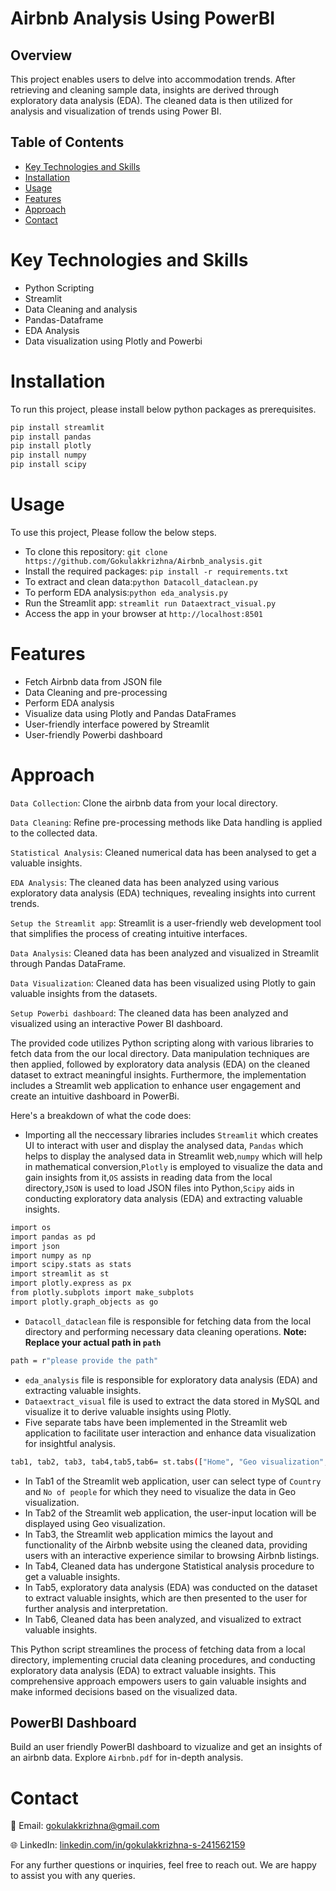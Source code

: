 # Airbnb Analysis Using PowerBI
## Overview
This project enables users to delve into accommodation trends. After retrieving and cleaning sample data, insights are derived through exploratory data analysis (EDA). The cleaned data is then utilized for analysis and visualization of trends using Power BI.
## Table of Contents
- [Key Technologies and Skills](#key-technologies-and-skills)
- [Installation](#installation)
- [Usage](#usage)
- [Features](#features)
- [Approach](#approach)
- [Contact](#contact)
# Key Technologies and Skills
- Python Scripting
- Streamlit
- Data Cleaning and analysis
- Pandas-Dataframe
- EDA Analysis
- Data visualization using Plotly and Powerbi
# Installation
To run this project, please install below python packages as prerequisites.

```bash
pip install streamlit
pip install pandas
pip install plotly
pip install numpy
pip install scipy
```
# Usage
To use this project, Please follow the below steps.
- To clone this repository: ```git clone https://github.com/Gokulakkrizhna/Airbnb_analysis.git```
- Install the required packages: ```pip install -r requirements.txt ```
- To extract and clean data:```python Datacoll_dataclean.py```
- To perform EDA analysis:```python eda_analysis.py```
- Run the Streamlit app: ```streamlit run Dataextract_visual.py```
- Access the app in your browser at ```http://localhost:8501```
# Features
- Fetch Airbnb data from JSON file
- Data Cleaning and pre-processing
- Perform EDA analysis
- Visualize data using Plotly and Pandas DataFrames
- User-friendly interface powered by Streamlit
- User-friendly Powerbi dashboard
# Approach
```Data Collection```: Clone the airbnb data from your local directory. 

```Data Cleaning```: Refine pre-processing methods like Data handling is applied to the collected data.

```Statistical Analysis```: Cleaned numerical data has been analysed to get a valuable insights.

```EDA Analysis```: The cleaned data has been analyzed using various exploratory data analysis (EDA) techniques, revealing insights into current trends.

```Setup the Streamlit app```: Streamlit is a user-friendly web development tool that simplifies the process of creating intuitive interfaces.

```Data Analysis```: Cleaned data has been analyzed and visualized in Streamlit through Pandas DataFrame.

```Data Visualization```: Cleaned data has been visualized using Plotly to gain valuable insights from the datasets.

```Setup Powerbi dashboard```: The cleaned data has been analyzed and visualized using an interactive Power BI dashboard.

The provided code utilizes Python scripting along with various libraries to fetch data from the our local directory. Data manipulation techniques are then applied, followed by exploratory data analysis (EDA) on the cleaned dataset to extract meaningful insights. Furthermore, the implementation includes a Streamlit web application to enhance user engagement and create an intuitive dashboard in PowerBi.

Here's a breakdown of what the code does:
- Importing all the neccessary libraries includes ```Streamlit``` which creates UI to interact with user and display the analysed data, ```Pandas``` which helps to display the analysed data in Streamlit web,```numpy``` which will help in mathematical conversion,```Plotly```  is employed to visualize the data and gain insights from it,```OS``` assists in reading data from the local directory,```JSON``` is used to load JSON files into Python,```Scipy``` aids in conducting exploratory data analysis (EDA) and extracting valuable insights.
```bash
import os
import pandas as pd
import json
import numpy as np
import scipy.stats as stats
import streamlit as st
import plotly.express as px
from plotly.subplots import make_subplots
import plotly.graph_objects as go
```
- ```Datacoll_dataclean``` file is responsible for fetching data from the local directory and performing necessary data cleaning operations. **Note: Replace your actual path in ```path```**
```bash
path = r"please provide the path"
```
- ```eda_analysis``` file is responsible for exploratory data analysis (EDA) and extracting valuable insights.
- ```Dataextract_visual``` file is used to extract the data stored in MySQL and visualize it to derive valuable insights using Plotly.
- Five separate tabs have been implemented in the Streamlit web application to facilitate user interaction and enhance data visualization for insightful analysis.
```bash
tab1, tab2, tab3, tab4,tab5,tab6= st.tabs(["Home", "Geo visualization", " Website","Statistical Insights","EDA Insights","Data visualization"])
```
- In Tab1 of the Streamlit web application, user can select type of ```Country``` and ```No of people``` for which they need to visualize the data in Geo visualization.
- In Tab2 of the Streamlit web application, the user-input location will be displayed using Geo visualization.
- In Tab3, the Streamlit web application mimics the layout and functionality of the Airbnb website using the cleaned data, providing users with an interactive experience similar to browsing Airbnb listings.
- In Tab4, Cleaned data has undergone Statistical analysis procedure to get a valuable insights.
- In Tab5, exploratory data analysis (EDA) was conducted on the dataset to extract valuable insights, which are then presented to the user for further analysis and interpretation.
- In Tab6, Cleaned data has been analyzed, and visualized to extract valuable insights.


This Python script streamlines the process of fetching data from a local directory, implementing crucial data cleaning procedures, and conducting exploratory data analysis (EDA) to extract valuable insights. This comprehensive approach empowers users to gain valuable insights and make informed decisions based on the visualized data.

## PowerBI Dashboard
Build an user friendly PowerBI dashboard to vizualize and get an insights of an airbnb data. Explore ```Airbnb.pdf``` for in-depth analysis.

# Contact
📧 Email: [gokulakkrizhna@gmail.com](mailto:gokulakkrizhna@gmail.com)

🌐 LinkedIn: [linkedin.com/in/gokulakkrizhna-s-241562159](https://www.linkedin.com/in/gokulakkrizhna-s-241562159/)

For any further questions or inquiries, feel free to reach out. We are happy to assist you with any queries.
  
